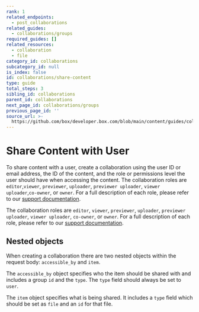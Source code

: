 ```yaml
---
rank: 1
related_endpoints:
  - post_collaborations
related_guides:
  - collaborations/groups
required_guides: []
related_resources:
  - collaboration
  - file
category_id: collaborations
subcategory_id: null
is_index: false
id: collaborations/share-content
type: guide
total_steps: 3
sibling_id: collaborations
parent_id: collaborations
next_page_id: collaborations/groups
previous_page_id: ''
source_url: >-
  https://github.com/box/developer.box.com/blob/main/content/guides/collaborations/share-content.md
---
```

# Share Content with User

To share content with a user, create a collaboration using
the user ID or email
address, the ID of the content, and the role or
permissions level the user
should have when accessing the content.
The collaboration roles
are `editor`,`viewer`, `previewer`, `uploader`,
`previewer uploader`,
`viewer uploader`,`co-owner`,
or `owner`. For a full description of each role,
please refer to our [support documentation].

<Samples id='post_collaborations' >

</Samples>

<Message>

The collaboration roles are `editor`, `viewer`, `previewer`, `uploader`,
`previewer uploader`, `viewer uploader`, `co-owner`, or `owner`. For a full
description of each role, please refer to our [support documentation].

</Message>

## Nested objects

When creating a collaboration there are two nested objects within the request
body: `accessible_by` and `item`.

The `accessible_by` object specifies who the item should be shared with and
includes a group `id` and the `type`. The `type` field should always be set to
`user`.

The `item` object specifies what is being shared. It includes a `type` field
which should be set as `file` and an `id` for that file.

<!-- i18n-enable localize-links -->

[support documentation]: https://support.box.com/hc/en-us/articles/360044196413-Understanding-Collaborator-Permission-Levels
<!-- i18n-disable localize-links -->